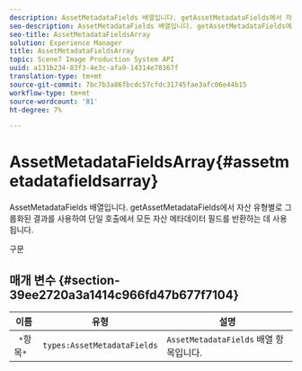 ```yaml
---
description: AssetMetadataFields 배열입니다. getAssetMetadataFields에서 자산 유형별로 그룹화된 결과를 사용하여 단일 호출에서 모든 자산 메타데이터 필드를 반환하는 데 사용됩니다.
seo-description: AssetMetadataFields 배열입니다. getAssetMetadataFields에서 자산 유형별로 그룹화된 결과를 사용하여 단일 호출에서 모든 자산 메타데이터 필드를 반환하는 데 사용됩니다.
seo-title: AssetMetadataFieldsArray
solution: Experience Manager
title: AssetMetadataFieldsArray
topic: Scene7 Image Production System API
uuid: a131b234-83f3-4e3c-afa9-14314e78367f
translation-type: tm+mt
source-git-commit: 7bc7b3a86fbcdc57cfdc31745fae3afc06e44b15
workflow-type: tm+mt
source-wordcount: '81'
ht-degree: 7%

---
```



# AssetMetadataFieldsArray{#assetmetadatafieldsarray}

AssetMetadataFields 배열입니다. getAssetMetadataFields에서 자산 유형별로 그룹화된 결과를 사용하여 단일 호출에서 모든 자산 메타데이터 필드를 반환하는 데 사용됩니다.

구문

## 매개 변수 {#section-39ee2720a3a1414c966fd47b677f7104}

| 이름 | 유형 | 설명 |
|---|---|---|
| ` *`항목`*` | `types:AssetMetadataFields` | `AssetMetadataFields` 배열 항목입니다. |

